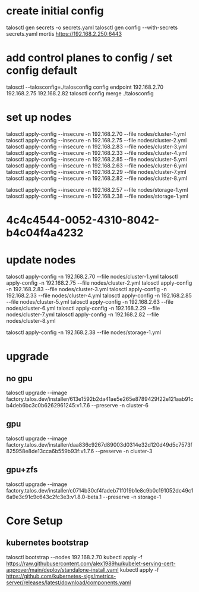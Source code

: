 # create initial config
talosctl gen secrets -o secrets.yaml
talosctl gen config --with-secrets secrets.yaml mortis https://192.168.2.250:6443

# add control planes to config / set config default
talosctl --talosconfig=./talosconfig config endpoint 192.168.2.70 192.168.2.75 192.168.2.82
talosctl config merge ./talosconfig

# set up nodes
talosctl apply-config --insecure -n 192.168.2.70 --file nodes/cluster-1.yml
talosctl apply-config --insecure -n 192.168.2.75 --file nodes/cluster-2.yml
talosctl apply-config --insecure -n 192.168.2.83 --file nodes/cluster-3.yml
talosctl apply-config --insecure -n 192.168.2.33 --file nodes/cluster-4.yml
talosctl apply-config --insecure -n 192.168.2.85 --file nodes/cluster-5.yml
talosctl apply-config --insecure -n 192.168.2.63 --file nodes/cluster-6.yml
talosctl apply-config --insecure -n 192.168.2.29 --file nodes/cluster-7.yml
talosctl apply-config --insecure -n 192.168.2.82 --file nodes/cluster-8.yml

talosctl apply-config --insecure -n 192.168.2.57 --file nodes/storage-1.yml
talosctl apply-config --insecure -n 192.168.2.38 --file nodes/storage-1.yml
# 4c4c4544-0052-4310-8042-b4c04f4a4232

# update nodes
talosctl apply-config -n 192.168.2.70 --file nodes/cluster-1.yml
talosctl apply-config -n 192.168.2.75 --file nodes/cluster-2.yml
talosctl apply-config -n 192.168.2.83 --file nodes/cluster-3.yml
talosctl apply-config -n 192.168.2.33 --file nodes/cluster-4.yml
talosctl apply-config -n 192.168.2.85 --file nodes/cluster-5.yml
talosctl apply-config -n 192.168.2.63 --file nodes/cluster-6.yml
talosctl apply-config -n 192.168.2.29 --file nodes/cluster-7.yml
talosctl apply-config -n 192.168.2.82 --file nodes/cluster-8.yml

talosctl apply-config -n 192.168.2.38 --file nodes/storage-1.yml

# upgrade
## no gpu
talosctl upgrade --image factory.talos.dev/installer/613e1592b2da41ae5e265e8789429f22e121aab91cb4deb6bc3c0b6262961245:v1.7.6 --preserve -n cluster-6

## gpu
talosctl upgrade --image factory.talos.dev/installer/daa836c9267d89003d0314e32d120d49d5c7573f825958e8de13cca6b559b93f:v1.7.6 --preserve -n cluster-3

## gpu+zfs
talosctl upgrade --image factory.talos.dev/installer/c0714b30cf4fadeb71f019b1e8c9b0c191052dc49c16a9e3c91c9c643c2fc3e3:v1.8.0-beta.1 --preserve -n storage-1


# Core Setup

## kubernetes bootstrap
talosctl bootstrap --nodes 192.168.2.70
kubectl apply -f https://raw.githubusercontent.com/alex1989hu/kubelet-serving-cert-approver/main/deploy/standalone-install.yaml
kubectl apply -f https://github.com/kubernetes-sigs/metrics-server/releases/latest/download/components.yaml
